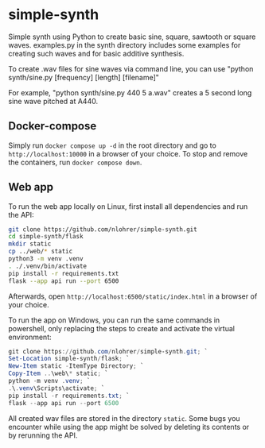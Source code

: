 # simple-synth
Simple synth using Python to create basic sine, square, sawtooth or square waves. examples.py in the synth directory includes some examples for creating such waves and for basic additive synthesis.

To create .wav files for sine waves via command line, you can use "python synth/sine.py [frequency] [length] [filename]"

For example, "python synth/sine.py 440 5 a.wav" creates a 5 second long sine wave pitched at A440.

## Docker-compose
Simply run `docker compose up -d` in the root directory and go to `http://localhost:10000` in a browser of your choice. To stop and remove the containers, run `docker compose down`.

## Web app

To run the web app locally on Linux, first install all dependencies and run the API:

```bash
git clone https://github.com/nlohrer/simple-synth.git
cd simple-synth/flask
mkdir static
cp ../web/* static
python3 -m venv .venv
. ./.venv/bin/activate
pip install -r requirements.txt
flask --app api run --port 6500
```

Afterwards, open `http://localhost:6500/static/index.html` in a browser of your choice.

To run the app on Windows, you can run the same commands in powershell, only replacing the steps to create and activate the virtual environment:

```powershell
git clone https://github.com/nlohrer/simple-synth.git; `
Set-Location simple-synth/flask; `
New-Item static -ItemType Directory; `
Copy-Item ..\web\* static; `
python -m venv .venv; `
.\.venv\Scripts\activate; `
pip install -r requirements.txt; `
flask --app api run --port 6500
```

All created wav files are stored in the directory `static`. Some bugs you encounter while using the app might be solved by deleting its contents or by rerunning the API.

